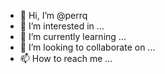 - 👋 Hi, I’m @perrq
- 👀 I’m interested in ...
- 🌱 I’m currently learning ...
- 💞️ I’m looking to collaborate on ...
- 📫 How to reach me ...

<!---
perrq/perrq is a ✨ special ✨ repository because its `README.md` (this file) appears on your GitHub profile.
You can click the Preview link to take a look at your changes.
--->
